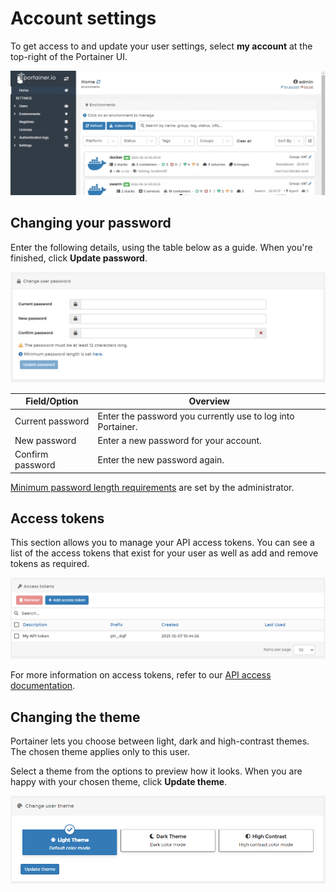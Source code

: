 # Account settings

To get access to and update your user settings, select **my account** at the top-right of the Portainer UI.

![](../.gitbook/assets/2.14-account-settings.gif)

## Changing your password

Enter the following details, using the table below as a guide. When you're finished, click **Update password**.

![](../.gitbook/assets/2.14-account-settings-changepassword.png)

| Field/Option     | Overview                                                    |
| ---------------- | ----------------------------------------------------------- |
| Current password | Enter the password you currently use to log into Portainer. |
| New password     | Enter a new password for your account.                      |
| Confirm password | Enter the new password again.                               |

[Minimum password length requirements](../admin/settings/authentication/) are set by the administrator.

## Access tokens

This section allows you to manage your API access tokens. You can see a list of the access tokens that exist for your user as well as add and remove tokens as required.

![](<../.gitbook/assets/2.11-account-settings-accesstokens (1).png>)

For more information on access tokens, refer to our [API access documentation](../api/access.md#creating-an-access-token).

## Changing the theme

Portainer lets you choose between light, dark and high-contrast themes. The chosen theme applies only to this user.

Select a theme from the options to preview how it looks. When you are happy with your chosen theme, click **Update theme**.

![](../.gitbook/assets/account-settings-3.png)

